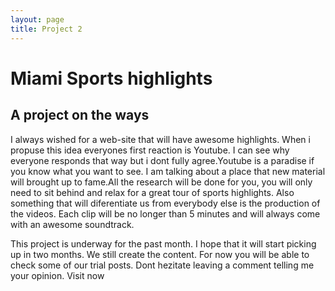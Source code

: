 ```yaml
---
layout: page
title: Project 2
---
```


<h1> Miami Sports highlights</h1>

<h2> A project on the ways</h2>

<p> I always wished for a web-site that will have awesome highlights. When i propuse this idea everyones first reaction is Youtube. I can see why everyone responds that way but i dont fully agree.Youtube is a paradise if you know what you want to see. I am talking about a place that new material will brought up to fame.All the research will be done for you, you will only need to sit behind and relax for a great tour of sports highlights. Also something that will diferentiate us from everybody else is the production of the videos. Each clip will be no longer than 5 minutes and will always come with an awesome soundtrack.</p>
<p> This project is underway for the past month. I hope that it will start picking up in two months. We still create the content. For now you will be able to check some of our trial posts. Dont hezitate leaving a comment telling me your opinion. Visit now <a href="http://miamisportshighlights.com"></a> </p>
